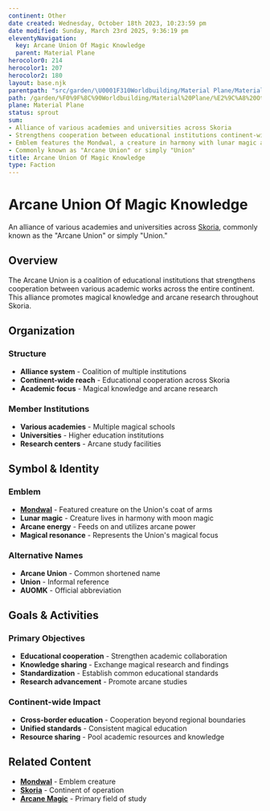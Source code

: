```yaml
---
continent: Other
date created: Wednesday, October 18th 2023, 10:23:59 pm
date modified: Sunday, March 23rd 2025, 9:36:19 pm
eleventyNavigation:
  key: Arcane Union Of Magic Knowledge
  parent: Material Plane
herocolor0: 214
herocolor1: 207
herocolor2: 180
layout: base.njk
parentpath: "src/garden/\U0001F310Worldbuilding/Material Plane/Material Plane.md"
path: /garden/%F0%9F%8C%90Worldbuilding/Material%20Plane/%E2%9C%A8%20Other/Factions/Arcane%20Union%20Of%20Magic%20Knowledge/
plane: Material Plane
status: sprout
sum:
- Alliance of various academies and universities across Skoria
- Strengthens cooperation between educational institutions continent-wide
- Emblem features the Mondwal, a creature in harmony with lunar magic and arcane energy
- Commonly known as "Arcane Union" or simply "Union"
title: Arcane Union Of Magic Knowledge
type: Faction
---
```


# Arcane Union Of Magic Knowledge

An alliance of various academies and universities across [Skoria](/garden/%F0%9F%8C%90Worldbuilding/Material%20Plane/%E2%9C%A8%20Other/Skoria), commonly known as the "Arcane Union" or simply "Union."

## Overview

The Arcane Union is a coalition of educational institutions that strengthens cooperation between various academic works across the entire continent. This alliance promotes magical knowledge and arcane research throughout Skoria.

## Organization

### **Structure**
- **Alliance system** - Coalition of multiple institutions
- **Continent-wide reach** - Educational cooperation across Skoria
- **Academic focus** - Magical knowledge and arcane research

### **Member Institutions**
- **Various academies** - Multiple magical schools
- **Universities** - Higher education institutions
- **Research centers** - Arcane study facilities

## Symbol & Identity

### **Emblem**
- **[Mondwal](/garden/%F0%9F%8C%90Worldbuilding/Material%20Plane/%E2%9C%A8%20Other/Animals%20and%20Monsters/Mondwal)** - Featured creature on the Union's coat of arms
- **Lunar magic** - Creature lives in harmony with moon magic
- **Arcane energy** - Feeds on and utilizes arcane power
- **Magical resonance** - Represents the Union's magical focus

### **Alternative Names**
- **Arcane Union** - Common shortened name
- **Union** - Informal reference
- **AUOMK** - Official abbreviation

## Goals & Activities

### **Primary Objectives**
- **Educational cooperation** - Strengthen academic collaboration
- **Knowledge sharing** - Exchange magical research and findings
- **Standardization** - Establish common educational standards
- **Research advancement** - Promote arcane studies

### **Continent-wide Impact**
- **Cross-border education** - Cooperation beyond regional boundaries
- **Unified standards** - Consistent magical education
- **Resource sharing** - Pool academic resources and knowledge

## Related Content

- **[Mondwal](/garden/%F0%9F%8C%90Worldbuilding/Material%20Plane/%E2%9C%A8%20Other/Animals%20and%20Monsters/Mondwal)** - Emblem creature
- **[Skoria](/garden/%F0%9F%8C%90Worldbuilding/Material%20Plane/%E2%9C%A8%20Other/Skoria)** - Continent of operation
- **[Arcane Magic](/garden/%F0%9F%8C%90Worldbuilding/Material%20Plane/%E2%9C%A8%20Other/Arcane%20Magic)** - Primary field of study